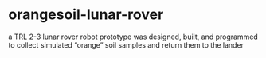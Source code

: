 # orangesoil-lunar-rover
a TRL 2-3 lunar rover robot prototype was designed, built, and programmed to collect simulated “orange” soil samples and return them to the lander
